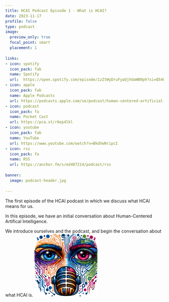 ```yaml
---
title: HCAI Podcast Episode 1 - What is HCAI?
date: 2023-11-17
profile: false
type: podcast
image:
  preview_only: true
  focal_point: smart
  placement: 1

links: 
- icon: spotify
  icon_pack: fab
  name: Spotify
  url:  https://open.spotify.com/episode/1zZtWyDruFyaOjhUaWB9ph?si=Q5409OqsTuK7-hkGwl1CxA
- icon: apple
  icon_pack: fab
  name: Apple Podcasts
  url: https://podcasts.apple.com/se/podcast/human-centered-artificial-intelligence/id1717384556
- icon: podcast
  icon_pack: fa
  name: Pocket Cast
  url: https://pca.st/r6ep4lkl
- icon: youtube
  icon_pack: fab
  name: YouTube
  url: https://www.youtube.com/watch?v=BkdVwNripcI
- icon: rss
  icon_pack: fa
  name: RSS
  url: https://anchor.fm/s/ed407214/podcast/rss

banner:
  image: podcast-header.jpg  

---
```


The first episode of the HCAI podcast in which we discuss what HCAI means for us.
<!--more-->


In this episode, we have an initial conversation about Human-Centered Artifical Intelligence. 

We introduce ourselves and the podcast, and begin the conversation about what HCAI is. 
<img src="featured.png" width="200px">

